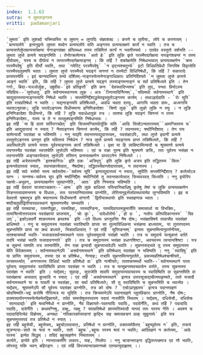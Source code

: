 ```yaml
---
index:  1.1.63
sutra:  न लुमताङ्गस्य
vritti:  padamanjari
---
```


	`लुमता` इति लुशब्दो यस्मिन्नस्ति स लुमान् = लुगादिः संज्ञाशब्दः । करणे च तृतीया, लोपे च करणत्वम् । `प्रत्ययलोपे` इत्यनुवृत्तेः लुमता शब्देन प्रत्ययलोपे सति अङ्गस्य प्रत्ययलक्षणं कार्यं न भवति । तत्र च प्रत्यासत्तेर्लुप्तप्रत्ययापेक्षया येनाङ्गसंज्ञा प्रतिलब्धा तस्य तन्निमित्तं कार्यं न भवतीस्यर्थः । एतदेव वस्तुतो दर्शयति --लुमता लुप्ते प्रत्यये यदङ्गमिति । तेनोत्क्रामेत्यत्र `अतो हेः` इति लुकि कृते परस्मैपदापेक्षया ययङ्गंशबन्तं न तस्य दीर्घत्वम्, यस्य च दीर्घत्वं न तत्परस्मैपदापेक्षयाङ्गम् । किं तर्हि ? शबपेक्षयेति निषेधाभावात् प्रत्ययलक्षणेन `क्रमः परस्मैपदेषु` इति दीर्घो भवति, तथा `गमेरिट् परस्मैपदेषु` `न वृद्भ्यश्चतुर्भ्यः` इटो विधिप्रतिप्रेधौ जिगमिष विवृत्सेति परस्मैपदलुक्यपि भवतः । लुमता लुप्ते परस्मैपदे यदङ्गं सनन्तं न तस्येटो विधिनिषेधौ, किं तर्हि ? सकारादेः प्रत्ययस्येति । इदं चान्यदस्मिन् ग्रन्थे दर्शितम्-नाङ्गस्येत्यनेनाङ्गाधिकारः प्रतिनिर्दिश्यते `न लुमता लुप्ते प्रत्यये आङ्गं भवति` इति, किं तर्हि ? लुमता लुप्ते प्रत्यये यद्ङ्गं तस्याङ्गमनाङ्गं च सर्वं प्रतिषिध्यते इति । तेन गर्गाः, बिदाः-यञञोर्लुक्, उष्ट्रग्रीवः-`इवे प्रतिकृतौ` इति कनः `देवपथादिभ्यश्च` इति लुप्, पन्थाः प्रियोऽस्य पथिप्रियः--`सुपोधातु` इति सर्वनामस्थानस्य लुक् । अत्र `ञ्नित्यादिर्नित्यम्`,`पथिमथोः सर्वनामस्थाने` इति चाद्युदात्तस्यानाङ्गस्यापि निषेधो भवति । सप्तमीनिर्द्देशाद्ध्येतद्वस्तुतोऽङ्गस्य कार्यम् । तथाऽहर्ददाति - `रोः सुपि` इति रत्वप्रतिषेधो न भवति । यद्यनाङ्गमपि प्रतिषिध्यते, अवधि भवता दस्युः, आगायि भवता ग्रामः, अध्यगायि भवताऽनुवाकः; लुङि परतोऽङ्गस्य विधीयमाना हनिणिङादेशाः `चिणो लुक्` इति लुङो लुकि न स्युः । न लुङि हनिणिङादेशा विधीयन्ते, किं तर्हि ? लुङि यदार्धधातुकं तत्र । ततश्च लुङि यदङ्गं चिणन्तं न तस्य हनिणिङादेशाः, यस्य च ते न तल्लुक्यङ्गमिति निषेधाभावः ।
	इह तर्हि `मा हि दातां सर्पिरागच्छेत्` इति सिजामन्त्रितयोर्लुकि सति `आदिः सिचोऽन्यतरस्याम्``आमन्त्रितस्य च` इति आद्युदात्तत्वं न स्यात् ? नैतदङ्गस्य चिणन्तं कार्यम्, किं तर्हि ? तदन्तस्य; षष्ठीनिर्देशात् । तेन पयः सामेत्यादौ पदसंज्ञा च भविष्यति । ननु यद्यपि तदन्तस्याद्युदात्तत्वम्, पदसंज्ञाऽपि, तथा लुप्ते इदानीं प्रत्यये वस्तुतोऽङ्गस्य प्राप्नुत इति भवितव्यं निषेधेन ? नात्र लुप्ते प्रत्यये यदङ्गस्य प्राप्तं तन्निषिध्यते, किं तर्हि ? अवस्थितेऽपि प्रत्यये यत्ततः पूर्वस्याङ्गस्य कार्यं तन्निषिध्यते । वृक्षा मा हि लाबिष्टामित्यादौ च श्रूयमाणो प्रत्यये तदन्तस्यैव पदसंज्ञा स्वरश्चेति लुप्तेऽपि भविष्यतः । एवं च राज्ञः पुरुष इति श्रूयमाणे ङसि, ततः पूर्वस्य भसंज्ञा न तदन्तस्येति अङ्गकार्यत्वात् लुप्तेऽपि तस्मिन् प्रत्ययलक्षणेन प्राप्ताऽनेन निषिध्यते ।।
	इह तर्हि अत्रेरपत्यानि `इतश्चानिञः` इति ठकः `अत्रिभृगु` इति लुकि कृते अत्रय इति तद्धितस्य `कितः` इत्यन्तोदात्तत्वं स्यात्, तदन्तकार्यत्वात्, नैषदोषा; तद्धितस्यैवान्तोदात्तत्वम्, न तदन्तस्य ।
	इह तर्हि सर्वः स्तोमो यस्य सर्वस्तोमः-`सर्वस्य सुपि` इत्याद्युदात्तत्वं न स्यात्, सुपीति सप्तमीनिर्द्देशात् ? कर्तव्योऽत्र यत्नः । यत्नश्च-सर्वस्य सुप इति षष्ठीनिर्द्देशः षष्ठीनिर्दशे तु तदन्तकार्यत्वात् सिच्स्वरवत् सिध्यति । ननु द्वयोरिप पक्षयोः-अभूवन्, प्रत्ययलक्षणेन जुस्प्राप्नोति, `आतः` इति नियमान्न भविष्यति ।
	इह तर्हि देवदत्तं याजयाञ्चकार--`आमः` इति लुकं बाधित्वा परित्वात्तिबाधिषु कृतेषु तेषां च लुकि प्रत्ययलक्षणेन तिङन्तत्वादामन्तस्य च विधातः, ततः परस्यानिघातश्च प्राप्नोति, लेरित्यनुवृत्तेर्लावस्थायामेव लुग्भविष्यति । इह च देवदत्तो युष्मत्पुत्र इति षष्ठन्तस्य विधीयमानौ वांनानौ `द्वितीयास्थायोः इति स्थग्रहणान्न भवतः । षष्ठीचतुर्थीद्वितीयास्ववस्थानं श्रूयमाणस्यैव सम्भवति ।
	इह तर्हि परमवाचा, परमगौदुहा, परमलिहा, परमदण्डिना, परमदिवापरमकुमार्येति समासार्था या विभक्तिः, तामाश्रित्योत्तरपदस्य पदसंज्ञायां प्राप्तयाम्, `चोः कुः`, `दादेर्धातोर्घः`,`हो ढः `, नलोपः प्रतिपदिकान्तस्य` `दिव उत्`,`इकोऽसवर्णे शाकल्यस्य ह्रस्वश्च` इति -एते विधयः प्राप्नुवन्ति नैष दोषः; भसंज्ञाविषये तावत्सैव पदसंज्ञां बाधिष्यते । ननु च समुदायस्य पदसंज्ञा स्वादिष्वति प्राप्ता सा तुल्याविधिकया भसंज्ञया बाध्यताम्, या तुत्तरपदस्य सुबन्तमिति प्राप्त सा कथं बाध्यते, भिन्नावधित्वात् ? एवं तर्हि `सुप्तिङन्तम्` इत्यतः सुबन्तमित्यनुवर्त्तनीयम्, ततश्चायमर्थो भवति-`यजादावसर्वनामस्थाने परतः पूर्वस्समुदायो भसंज्ञो भवति । तत्र च समुदाये यत्सुबन्तं वर्तते तदपि भसंज्ञं भवति यजादावनन्तरे` इति । तत्र च समुदायस्य भसंज्ञा प्रधानशिष्टा, अवयवस्य त्वन्वायशिष्टा । यत्र च सुबन्तं पश्यति तत्र तस्यापीति, तेन राज्ञ इत्यादौ सुबन्ताभावेऽपि भवति । सुबन्तसद्भावे तु तस्य समुदायस्य चेति विवेक्तव्यम् । सर्वनामस्थानेऽपि `असर्वनामस्थाने` इति प्रतिषेधात् पदसंज्ञा न भविष्यति । ननु `स्वादिषु` इति या प्राप्तिः समुदायस्य, तस्या एव स प्रतिषेधः, नेत्याह; तत्रापि सुबन्तमित्यनुवर्तते, प्रसज्यप्रतिषेधश्चाश्रीयते, तत्सामर्थ्यात् `अनन्तरस्य विधिर्वा भवति प्रतिषेधो वा` इति नाश्रीयते; ततश्चायमर्थो भवति--`सर्वनामस्थाने परतः पूर्वसय् समुदायसंय स्वादिष्विति प्राप्ता पदसंज्ञा न भवति । तत्र च यत्सुबन्तमवयवत्वेन वर्त्तते, तस्य सुबन्तस्य पदसंज्ञा न भवति` इति । यद्येवम्; सुवाक्, सुराजेति सावपि समुदायस्यावयवस्य च स्वादिष्विति वा सुबन्तमिति वा पदसंज्ञाया अभावात् कुत्वादि न स्यात् । एवं तर्हि `असर्वनामस्थाने` इत्यत्र उत्तरसूत्राद्यचीत्यपकृष्यते, ततो यजादौ सर्वनामस्थाने या च यावती च पदसंज्ञा, सा सर्वा प्रतिषिध्यते; सौ तु स्वादिष्विति च सुबन्तमिति च भवत्येव । यद्येवम्, श्रूयमाणेऽपि सौ पूर्वस्य पदसंज्ञा प्राप्नोति, तत्र को दोषः ? `एचोऽप्रगृह्यस्य` इत्यत्र पदान्तग्रहणं चोदयिष्यति-भद्रं करोषि गौरित्यत्र मा भूदिति । तत्र क्रियमाणेऽपि पदान्तग्रहणे प्लुतविकारः प्राप्नोति, नैष दोषः; वाक्यपदयोरन्त्यस्येत्येवमेतद्विज्ञायते, तदेवं समासेषूत्तरपदस्य पदत्वं नास्तीति स्थितम् । यद्येवम्, दधिसेचौ, दधिसेचः `सात्पदाद्योः` इति षत्वनिषेधो न प्राप्नोति, नैवं विज्ञायते-पदस्यादिः पदादिः, पदादेर्नेति, कथं तर्हि ? पदादादिः पदादिः, दादेर्नेति । कथमग्निषु, वाक्षु, त्वक्षु ? सात्प्रतिषेधो ज्ञापयतिस्वादौ यत्पदं ततः परस्य नेति । अवश्यं च पदादादिरित्येवं विज्ञेयम्, अन्यथा `गतिकारकोपपदानां कृद्भिः सह समासवचनं प्राक् सुबुत्पत्तेः` इति यत्र सुबन्तमुत्तरपदं तत्र प्रतिषेधो न स्यात् ।
	इह तर्हि बहुसेचौ, बहुसेचम्, बहुचोऽपदत्वात्, प्रतिषेधो न प्राप्नोति, वक्तव्यमेवैतत् `बहुच्पूर्वस्य न` इति, तत्रायं सूत्रन्यासः-साते सः षत्वं न भवति, ततो `बहुचः`,बहुचः परस्य षत्वं न भवति; आदिग्रहणं न कर्तव्यम्, `आदेः परस्य` इत्येव सिद्धम् । तदिदं बहुज्ग्रहणेन निमातव्यम् ।
	कार्यते, हार्यते इति । ण्यन्तात्कर्मणि लकारः, यक्, णिलोपः । ननु चात्रान्तरङ्गा वृद्धिरुत्पन्नमात्र एव णौ भवति, लोपस्तु यकि भवन् बहिरङ्गः । एवं तर्हि विभज्यान्वाख्यानपक्षे एतत्प्रत्युदाहृतम् ।।
